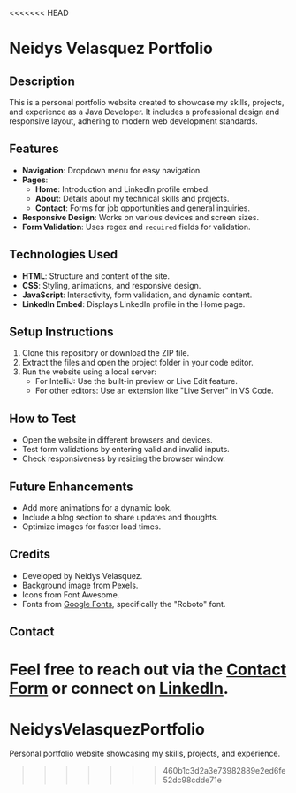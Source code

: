 <<<<<<< HEAD

# Neidys Velasquez Portfolio

## Description
This is a personal portfolio website created to showcase my skills, projects, and experience as a Java Developer. It includes a professional design and responsive layout, adhering to modern web development standards.

## Features
- **Navigation**: Dropdown menu for easy navigation.
- **Pages**:
  - **Home**: Introduction and LinkedIn profile embed.
  - **About**: Details about my technical skills and projects.
  - **Contact**: Forms for job opportunities and general inquiries.
- **Responsive Design**: Works on various devices and screen sizes.
- **Form Validation**: Uses regex and `required` fields for validation.

## Technologies Used
- **HTML**: Structure and content of the site.
- **CSS**: Styling, animations, and responsive design.
- **JavaScript**: Interactivity, form validation, and dynamic content.
- **LinkedIn Embed**: Displays LinkedIn profile in the Home page.

## Setup Instructions
1. Clone this repository or download the ZIP file.
2. Extract the files and open the project folder in your code editor.
3. Run the website using a local server:
   - For IntelliJ: Use the built-in preview or Live Edit feature.
   - For other editors: Use an extension like "Live Server" in VS Code.

## How to Test
- Open the website in different browsers and devices.
- Test form validations by entering valid and invalid inputs.
- Check responsiveness by resizing the browser window.

## Future Enhancements
- Add more animations for a dynamic look.
- Include a blog section to share updates and thoughts.
- Optimize images for faster load times.

## Credits
- Developed by Neidys Velasquez.
- Background image from Pexels.
- Icons from Font Awesome.
- Fonts from [Google Fonts](https://fonts.google.com/), specifically the "Roboto" font.

## Contact
Feel free to reach out via the [Contact Form](contact.html) or connect on [LinkedIn](https://www.linkedin.com/in/velasquezneidys/).
=======
# NeidysVelasquezPortfolio
Personal portfolio website showcasing my skills, projects, and experience.
>>>>>>> 460b1c3d2a3e73982889e2ed6fe52dc98cdde71e
